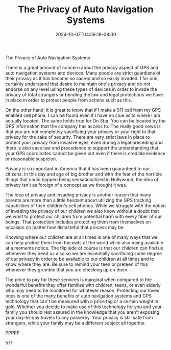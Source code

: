 ﻿---
title: "The Privacy of Auto Navigation Systems"
date: 2024-10-07T04:59:18-08:00
description: "Auto Navigation Systems txt Tips for Web Success"
featured_image: "/images/Auto Navigation Systems txt.jpg"
tags: ["Auto Navigation Systems txt"]
---

The Privacy of Auto Navigation Systems

There is a great amount of concern about the privacy aspect of GPS and auto navigation systems and devices. Many people are strict guardians of their privacy as it has become so sacred and so easily invaded. I for one, certainly understand that desire to maintain one's privacy and do not endorse on any level using these types of devices in order to invade the privacy of total strangers or bending the law and legal protections we have in place in order to protect people from actions such as this. 

On the other hand, it is great to know that if I make a 911 call from my GPS enabled cell phone, I can be found even if I have no clue as to where I am actually located. The same holds true for On Star. You can be located by the GPS information that the company has access to. The really good news is that you are not completely sacrificing your privacy or your right to that privacy for the sake of security. There are very strict laws in place to protect your privacy from invasive eyes, even during a legal preceding and there is also case law and precedence to support the understanding that your GPS coordinates cannot be given out even if there is credible evidence or reasonable suspicion. 

Privacy is so important in America that it has been guaranteed to our citizens. In this day and age of big brother and with the fear of the horrible things that could happen being sensationalized in Hollywood, the idea of privacy isn't as foreign of a concept as we thought it was. 

The idea of privacy and invading privacy is another reason that many parents are more than a little hesitant about utilizing the GPS tracking capabilities of their children's cell phones. While we struggle with the notion of invading the privacy of our children we also know without a doubt that we want to protect our children from potential harm with every fiber of our beings. That protection includes protecting them from themselves on occasion no matter how distasteful that process may be. 

Knowing where our children are at all times is one of many ways that we can help protect them from the evils of the world while also being available at a moments notice. The flip side of course is that our children can find us whenever they need us also so we are essentially sacrificing some degree of our privacy in order to be available to our children at all times and to know where they are. Be sure to remind your teen or preteen of this whenever they grumble that you are checking up on them. 

The price to pay for these services is marginal when compared to the wonderful benefits they offer families with children, teens, or even elderly who may need to be monitored for whatever reason. Protecting our loved ones is one of the many benefits of auto navigation systems and GPS technology that can't be measured with a price tag or a certain weight in gold.  Whether you decide to make use of this technology for you and your family you should rest assured in the knowledge that you aren't exposing your day-to-day travels to any passerby. Your privacy is still safe from strangers, while your family may be a different subject all together.

PPPPP

571


